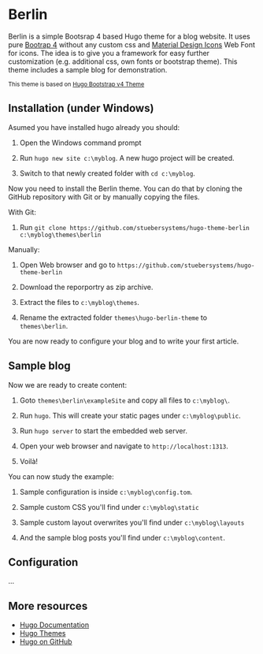 # Berlin

Berlin is a simple Bootsrap 4 based Hugo theme for a blog website. It uses pure [Bootrap 4](https://getbootstrap.com) without any custom css and [Material Design Icons](https://materialdesignicons.com) Web Font for icons. The idea is to give you a framework for easy further customization (e.g. additional css, own fonts or bootstrap theme). This theme includes a sample blog for demonstration.

<small>This theme is based on [Hugo Bootstrap v4 Theme](https://github.com/Xzya/hugo-bootstrap)</small>

## Installation (under Windows)

Asumed you have installed hugo already you should:	

1. Open the Windows command prompt

2. Run `hugo new site c:\myblog`. A new hugo project will be created.

3. Switch to that newly created folder with `cd c:\myblog`.

Now you need to install the Berlin theme. You can do that by cloning the GitHub repository with Git or by manually copying the files.

With Git:

1. Run `git clone https://github.com/stuebersystems/hugo-theme-berlin c:\myblog\themes\berlin`

Manually:

1. Open Web browser and go to `https://github.com/stuebersystems/hugo-theme-berlin`

2. Download the reporportry as zip archive.

3. Extract the files to `c:\myblog\themes`.

4. Rename the extracted folder `themes\hugo-berlin-theme` to `themes\berlin`.

You are now ready to configure your blog and to write your first article. 

## Sample blog

Now we are ready to create content:

1. Goto `themes\berlin\exampleSite` and copy all files to `c:\myblog\`.

2. Run `hugo`. This will create your static pages under `c:\myblog\public`.

3. Run `hugo server` to start the embedded web server.

3. Open your web browser and navigate to `http://localhost:1313`.

4. Voilà!

You can now study the example:

1. Sample configuration is inside `c:\myblog\config.tom`.

2. Sample custom CSS you'll find under `c:\myblog\static`

3. Sample custom layout overwrites you'll find under `c:\myblog\layouts`

4. And the sample blog posts you'll find under `c:\myblog\content`.

## Configuration

...

## More resources

* [Hugo Documentation](https://gohugo.io/documentation)
* [Hugo Themes](https://themes.gohugo.io)
* [Hugo on GitHub](https://github.com/gohugoio/hugo)
